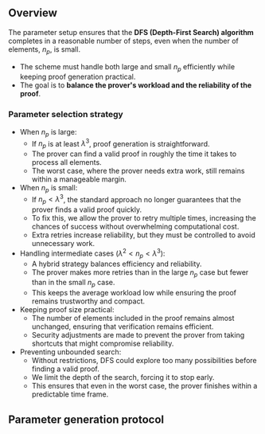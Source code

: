 ## Overview
The parameter setup ensures that the **DFS (Depth-First Search) algorithm** completes in a reasonable number of steps, even when the number of elements, $n_p$, is small.
- The scheme must handle both large and small $n_p$ efficiently while keeping proof generation practical.
- The goal is to **balance the prover's workload and the reliability of the proof**.

### Parameter selection strategy
- When $n_p$ is large:
    - If $n_p$ is at least $\lambda^3$, proof generation is straightforward.
    - The prover can find a valid proof in roughly the time it takes to process all elements.
    - The worst case, where the prover needs extra work, still remains within a manageable margin.
- When $n_p$ is small:
    - If $n_p < \lambda^3$, the standard approach no longer guarantees that the prover finds a valid proof quickly.
    - To fix this, we allow the prover to retry multiple times, increasing the chances of success without overwhelming computational cost.
    - Extra retries increase reliability, but they must be controlled to avoid unnecessary work.
- Handling intermediate cases ($\lambda^2 < n_p < \lambda^3$):
    - A hybrid strategy balances efficiency and reliability.
    - The prover makes more retries than in the large $n_p$ case but fewer than in the small $n_p$ case.
    - This keeps the average workload low while ensuring the proof remains trustworthy and compact.
- Keeping proof size practical:
    - The number of elements included in the proof remains almost unchanged, ensuring that verification remains efficient.
    - Security adjustments are made to prevent the prover from taking shortcuts that might compromise reliability.
- Preventing unbounded search:
    - Without restrictions, DFS could explore too many possibilities before finding a valid proof.
    - We limit the depth of the search, forcing it to stop early.
    - This ensures that even in the worst case, the prover finishes within a predictable time frame.

## Parameter generation protocol
